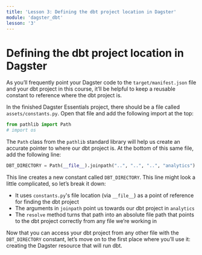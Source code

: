 ```yaml
---
title: 'Lesson 3: Defining the dbt project location in Dagster'
module: 'dagster_dbt'
lesson: '3'
---
```


# Defining the dbt project location in Dagster

As you’ll frequently point your Dagster code to the `target/manifest.json` file and your dbt project in this course, it’ll be helpful to keep a reusable constant to reference where the dbt project is.

In the finished Dagster Essentials project, there should be a file called `assets/constants.py`. Open that file and add the following import at the top:

```python
from pathlib import Path
# import os
```

The `Path` class from the `pathlib` standard library will help us create an accurate pointer to where our dbt project is. At the bottom of this same file, add the following line:

```python
DBT_DIRECTORY = Path(__file__).joinpath("..", "..", "..", "analytics").resolve()
```

This line creates a new constant called `DBT_DIRECTORY`. This line might look a little complicated, so let’s break it down:

- It uses `constants.py`'s file location (via `__file__`) as a point of reference for finding the dbt project
- The arguments in `joinpath` point us towards our dbt project in `analytics`
- The `resolve` method turns that path into an absolute file path that points to the dbt project correctly from any file we’re working in

Now that you can access your dbt project from any other file with the `DBT_DIRECTORY` constant, let’s move on to the first place where you’ll use it: creating the Dagster resource that will run dbt.
